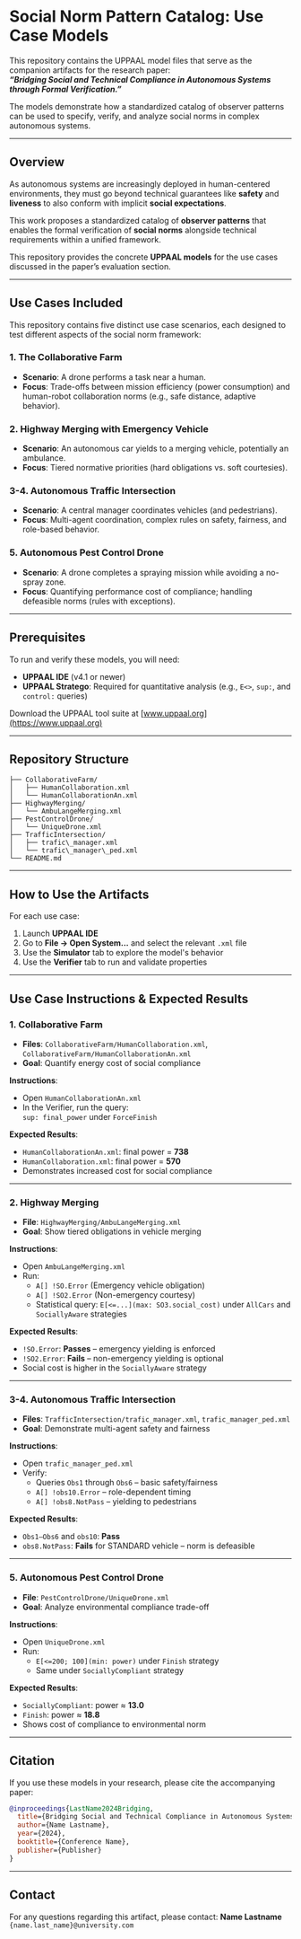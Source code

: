 # Social Norm Pattern Catalog: Use Case Models

This repository contains the UPPAAL model files that serve as the companion artifacts for the research paper:  
**_“Bridging Social and Technical Compliance in Autonomous Systems through Formal Verification.”_**

The models demonstrate how a standardized catalog of observer patterns can be used to specify, verify, and analyze social norms in complex autonomous systems.

---

## Overview

As autonomous systems are increasingly deployed in human-centered environments, they must go beyond technical guarantees like **safety** and **liveness** to also conform with implicit **social expectations**.

This work proposes a standardized catalog of **observer patterns** that enables the formal verification of **social norms** alongside technical requirements within a unified framework.

This repository provides the concrete **UPPAAL models** for the use cases discussed in the paper’s evaluation section.

---

## Use Cases Included

This repository contains five distinct use case scenarios, each designed to test different aspects of the social norm framework:

### 1. The Collaborative Farm
- **Scenario**: A drone performs a task near a human.
- **Focus**: Trade-offs between mission efficiency (power consumption) and human-robot collaboration norms (e.g., safe distance, adaptive behavior).

### 2. Highway Merging with Emergency Vehicle
- **Scenario**: An autonomous car yields to a merging vehicle, potentially an ambulance.
- **Focus**: Tiered normative priorities (hard obligations vs. soft courtesies).

### 3-4. Autonomous Traffic Intersection
- **Scenario**: A central manager coordinates vehicles (and pedestrians).
- **Focus**: Multi-agent coordination, complex rules on safety, fairness, and role-based behavior.

### 5. Autonomous Pest Control Drone
- **Scenario**: A drone completes a spraying mission while avoiding a no-spray zone.
- **Focus**: Quantifying performance cost of compliance; handling defeasible norms (rules with exceptions).

---

## Prerequisites

To run and verify these models, you will need:

- **UPPAAL IDE** (v4.1 or newer)
- **UPPAAL Stratego**: Required for quantitative analysis (e.g., `E<>`, `sup:`, and `control:` queries)

Download the UPPAAL tool suite at [www.uppaal.org](https://www.uppaal.org)

---

## Repository Structure

```
├── CollaborativeFarm/
│   ├── HumanCollaboration.xml
│   └── HumanCollaborationAn.xml
├── HighwayMerging/
│   └── AmbuLangeMerging.xml
├── PestControlDrone/
│   └── UniqueDrone.xml
├── TrafficIntersection/
│   ├── trafic\_manager.xml
│   └── trafic\_manager\_ped.xml
└── README.md

````

---

## How to Use the Artifacts

For each use case:

1. Launch **UPPAAL IDE**
2. Go to **File -> Open System...** and select the relevant `.xml` file
3. Use the **Simulator** tab to explore the model's behavior
4. Use the **Verifier** tab to run and validate properties

---

## Use Case Instructions & Expected Results

### 1. Collaborative Farm

- **Files**: `CollaborativeFarm/HumanCollaboration.xml`, `CollaborativeFarm/HumanCollaborationAn.xml`
- **Goal**: Quantify energy cost of social compliance

**Instructions**:
- Open `HumanCollaborationAn.xml`
- In the Verifier, run the query:  
  `sup: final_power` under `ForceFinish`

**Expected Results**:
- `HumanCollaborationAn.xml`: final power = **738**
- `HumanCollaboration.xml`: final power = **570**
- Demonstrates increased cost for social compliance

---

### 2. Highway Merging

- **File**: `HighwayMerging/AmbuLangeMerging.xml`
- **Goal**: Show tiered obligations in vehicle merging

**Instructions**:
- Open `AmbuLangeMerging.xml`
- Run:
  - `A[] !SO.Error` (Emergency vehicle obligation)
  - `A[] !SO2.Error` (Non-emergency courtesy)
  - Statistical query: `E[<=...](max: SO3.social_cost)` under `AllCars` and `SociallyAware` strategies

**Expected Results**:
- `!SO.Error`: **Passes** – emergency yielding is enforced
- `!SO2.Error`: **Fails** – non-emergency yielding is optional
- Social cost is higher in the `SociallyAware` strategy

---

### 3-4. Autonomous Traffic Intersection

- **Files**: `TrafficIntersection/trafic_manager.xml`, `trafic_manager_ped.xml`
- **Goal**: Demonstrate multi-agent safety and fairness

**Instructions**:
- Open `trafic_manager_ped.xml`
- Verify:
  - Queries `Obs1` through `Obs6` – basic safety/fairness
  - `A[] !obs10.Error` – role-dependent timing
  - `A[] !obs8.NotPass` – yielding to pedestrians

**Expected Results**:
- `Obs1–Obs6` and `obs10`: **Pass**
- `obs8.NotPass`: **Fails** for STANDARD vehicle – norm is defeasible

---

### 5. Autonomous Pest Control Drone

- **File**: `PestControlDrone/UniqueDrone.xml`
- **Goal**: Analyze environmental compliance trade-off

**Instructions**:
- Open `UniqueDrone.xml`
- Run:
  - `E[<=200; 100](min: power)` under `Finish` strategy
  - Same under `SociallyCompliant` strategy

**Expected Results**:
- `SociallyCompliant`: power ≈ **13.0**
- `Finish`: power ≈ **18.8**
- Shows cost of compliance to environmental norm

---

## Citation

If you use these models in your research, please cite the accompanying paper:

```bibtex
@inproceedings{LastName2024Bridging,
  title={Bridging Social and Technical Compliance in Autonomous Systems through Formal Verification},
  author={Name Lastname},
  year={2024},
  booktitle={Conference Name},
  publisher={Publisher}
}
````

---

## Contact

For any questions regarding this artifact, please contact:
**Name Lastname** `{name.last_name}@university.com`



